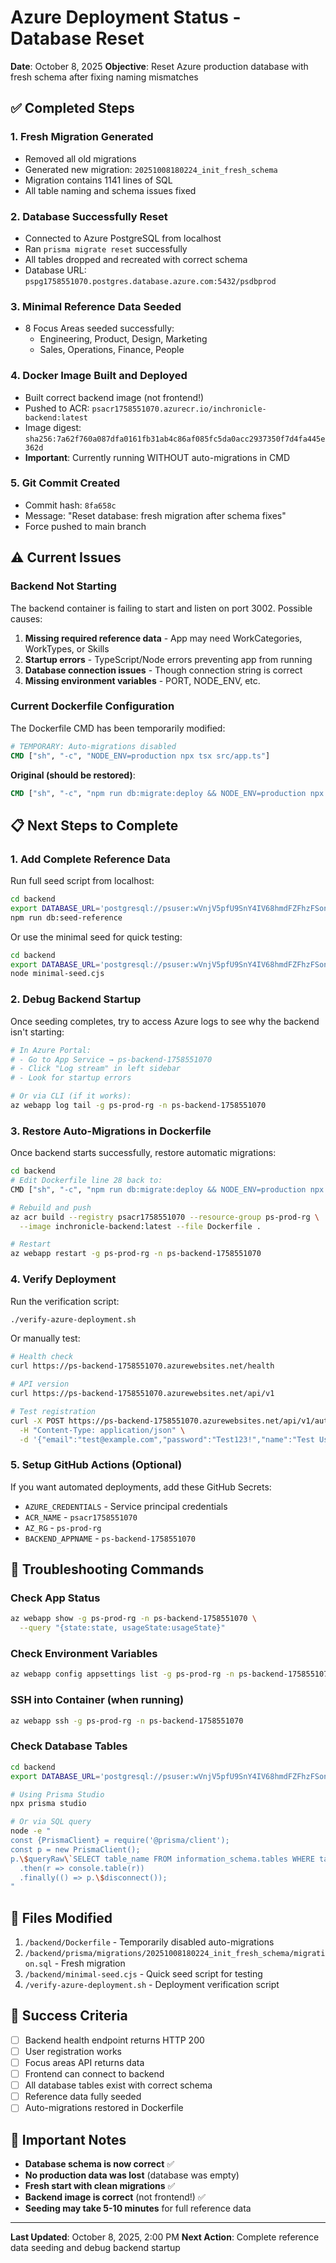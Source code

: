 # Azure Deployment Status - Database Reset

**Date**: October 8, 2025
**Objective**: Reset Azure production database with fresh schema after fixing naming mismatches

## ✅ Completed Steps

### 1. Fresh Migration Generated
- Removed all old migrations
- Generated new migration: `20251008180224_init_fresh_schema`
- Migration contains 1141 lines of SQL
- All table naming and schema issues fixed

### 2. Database Successfully Reset
- Connected to Azure PostgreSQL from localhost
- Ran `prisma migrate reset` successfully
- All tables dropped and recreated with correct schema
- Database URL: `pspg1758551070.postgres.database.azure.com:5432/psdbprod`

### 3. Minimal Reference Data Seeded
- 8 Focus Areas seeded successfully:
  - Engineering, Product, Design, Marketing
  - Sales, Operations, Finance, People

### 4. Docker Image Built and Deployed
- Built correct backend image (not frontend!)
- Pushed to ACR: `psacr1758551070.azurecr.io/inchronicle-backend:latest`
- Image digest: `sha256:7a62f760a087dfa0161fb31ab4c86af085fc5da0acc2937350f7d4fa445e362d`
- **Important**: Currently running WITHOUT auto-migrations in CMD

### 5. Git Commit Created
- Commit hash: `8fa658c`
- Message: "Reset database: fresh migration after schema fixes"
- Force pushed to main branch

## ⚠️ Current Issues

### Backend Not Starting
The backend container is failing to start and listen on port 3002. Possible causes:

1. **Missing required reference data** - App may need WorkCategories, WorkTypes, or Skills
2. **Startup errors** - TypeScript/Node errors preventing app from running
3. **Database connection issues** - Though connection string is correct
4. **Missing environment variables** - PORT, NODE_ENV, etc.

### Current Dockerfile Configuration
The Dockerfile CMD has been temporarily modified:
```dockerfile
# TEMPORARY: Auto-migrations disabled
CMD ["sh", "-c", "NODE_ENV=production npx tsx src/app.ts"]
```

**Original (should be restored)**:
```dockerfile
CMD ["sh", "-c", "npm run db:migrate:deploy && NODE_ENV=production npx tsx src/app.ts"]
```

## 📋 Next Steps to Complete

### 1. Add Complete Reference Data
Run full seed script from localhost:
```bash
cd backend
export DATABASE_URL='postgresql://psuser:wVnjV5pfU9SnY4IV68hmdFZFhzFSon8@pspg1758551070.postgres.database.azure.com:5432/psdbprod?sslmode=require'
npm run db:seed-reference
```

Or use the minimal seed for quick testing:
```bash
cd backend
export DATABASE_URL='postgresql://psuser:wVnjV5pfU9SnY4IV68hmdFZFhzFSon8@pspg1758551070.postgres.database.azure.com:5432/psdbprod?sslmode=require'
node minimal-seed.cjs
```

### 2. Debug Backend Startup
Once seeding completes, try to access Azure logs to see why the backend isn't starting:
```bash
# In Azure Portal:
# - Go to App Service → ps-backend-1758551070
# - Click "Log stream" in left sidebar
# - Look for startup errors

# Or via CLI (if it works):
az webapp log tail -g ps-prod-rg -n ps-backend-1758551070
```

### 3. Restore Auto-Migrations in Dockerfile
Once backend starts successfully, restore automatic migrations:

```bash
cd backend
# Edit Dockerfile line 28 back to:
CMD ["sh", "-c", "npm run db:migrate:deploy && NODE_ENV=production npx tsx src/app.ts"]

# Rebuild and push
az acr build --registry psacr1758551070 --resource-group ps-prod-rg \
  --image inchronicle-backend:latest --file Dockerfile .

# Restart
az webapp restart -g ps-prod-rg -n ps-backend-1758551070
```

### 4. Verify Deployment
Run the verification script:
```bash
./verify-azure-deployment.sh
```

Or manually test:
```bash
# Health check
curl https://ps-backend-1758551070.azurewebsites.net/health

# API version
curl https://ps-backend-1758551070.azurewebsites.net/api/v1

# Test registration
curl -X POST https://ps-backend-1758551070.azurewebsites.net/api/v1/auth/register \
  -H "Content-Type: application/json" \
  -d '{"email":"test@example.com","password":"Test123!","name":"Test User"}'
```

### 5. Setup GitHub Actions (Optional)
If you want automated deployments, add these GitHub Secrets:
- `AZURE_CREDENTIALS` - Service principal credentials
- `ACR_NAME` - `psacr1758551070`
- `AZ_RG` - `ps-prod-rg`
- `BACKEND_APPNAME` - `ps-backend-1758551070`

## 🔧 Troubleshooting Commands

### Check App Status
```bash
az webapp show -g ps-prod-rg -n ps-backend-1758551070 \
  --query "{state:state, usageState:usageState}"
```

### Check Environment Variables
```bash
az webapp config appsettings list -g ps-prod-rg -n ps-backend-1758551070
```

### SSH into Container (when running)
```bash
az webapp ssh -g ps-prod-rg -n ps-backend-1758551070
```

### Check Database Tables
```bash
cd backend
export DATABASE_URL='postgresql://psuser:wVnjV5pfU9SnY4IV68hmdFZFhzFSon8@pspg1758551070.postgres.database.azure.com:5432/psdbprod?sslmode=require'

# Using Prisma Studio
npx prisma studio

# Or via SQL query
node -e "
const {PrismaClient} = require('@prisma/client');
const p = new PrismaClient();
p.\$queryRaw\`SELECT table_name FROM information_schema.tables WHERE table_schema='public' ORDER BY table_name\`
  .then(r => console.table(r))
  .finally(() => p.\$disconnect());
"
```

## 📝 Files Modified

1. `/backend/Dockerfile` - Temporarily disabled auto-migrations
2. `/backend/prisma/migrations/20251008180224_init_fresh_schema/migration.sql` - Fresh migration
3. `/backend/minimal-seed.cjs` - Quick seed script for testing
4. `/verify-azure-deployment.sh` - Deployment verification script

## 🎯 Success Criteria

- [ ] Backend health endpoint returns HTTP 200
- [ ] User registration works
- [ ] Focus areas API returns data
- [ ] Frontend can connect to backend
- [ ] All database tables exist with correct schema
- [ ] Reference data fully seeded
- [ ] Auto-migrations restored in Dockerfile

## 📌 Important Notes

- **Database schema is now correct** ✅
- **No production data was lost** (database was empty)
- **Fresh start with clean migrations** ✅
- **Backend image is correct** (not frontend!) ✅
- **Seeding may take 5-10 minutes** for full reference data

---

**Last Updated**: October 8, 2025, 2:00 PM
**Next Action**: Complete reference data seeding and debug backend startup
